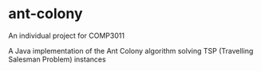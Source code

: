 # ant-colony
An individual project for COMP3011

A Java implementation of the Ant Colony algorithm solving TSP (Travelling Salesman Problem) instances <br>
